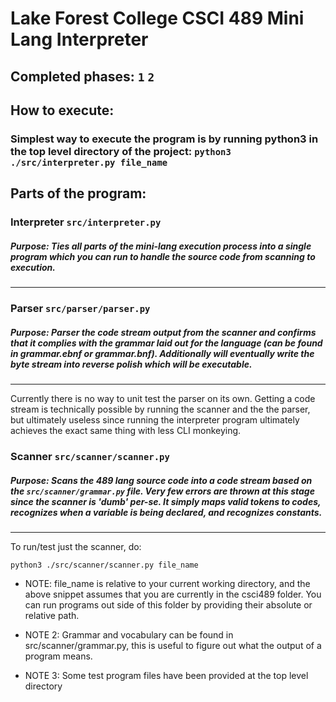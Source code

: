 # Lake Forest College CSCI 489 Mini Lang Interpreter

## Completed phases: `1` `2`

## How to execute:

### Simplest way to execute the program is by running python3 in the top level directory of the project: `python3 ./src/interpreter.py file_name`

## Parts of the program:

### Interpreter `src/interpreter.py`

##### Purpose: Ties all parts of the mini-lang execution process into a single program which you can run to handle the source code from scanning to execution.
---

### Parser `src/parser/parser.py`

##### Purpose: Parser the code stream output from the scanner and confirms that it complies with the grammar laid out for the language (can be found in grammar.ebnf or grammar.bnf). Additionally will eventually write the byte stream into reverse polish which will be executable.
----
Currently there is no way to unit test the parser on its own. Getting a code stream is technically possible by running the scanner and the the parser, but ultimately useless since running the interpreter program ultimately achieves the exact same thing with less CLI monkeying.

### Scanner `src/scanner/scanner.py`

##### Purpose: Scans the 489 lang source code into a code stream based on the `src/scanner/grammar.py` file. Very few errors are thrown at this stage since the scanner is 'dumb' per-se. It simply maps valid tokens to codes, recognizes when a variable is being declared, and recognizes constants.
----
To run/test just the scanner, do:

`python3 ./src/scanner/scanner.py file_name`

* NOTE: file_name is relative to your current working directory, and the above
snippet assumes that you are currently in the csci489 folder. You can run programs out side of this folder by providing their absolute or relative path.

* NOTE 2: Grammar and vocabulary can be found in src/scanner/grammar.py, this is useful to figure out what the output of a program means.

* NOTE 3: Some test program files have been provided at the top level directory
